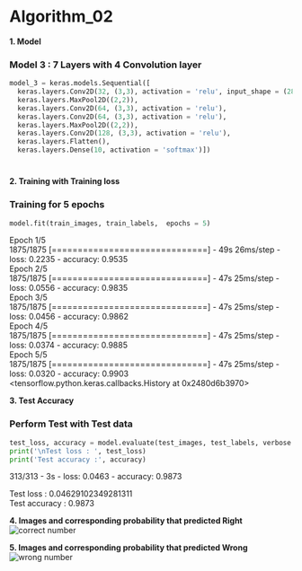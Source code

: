 # Algorithm_02

**1. Model**   
### Model 3 : 7 Layers with 4 Convolution layer  

```python
model_3 = keras.models.Sequential([
  keras.layers.Conv2D(32, (3,3), activation = 'relu', input_shape = (28, 28,1)),  # layer 1
  keras.layers.MaxPool2D((2,2)),                                                  # layer 2
  keras.layers.Conv2D(64, (3,3), activation = 'relu'),                            # layer 3
  keras.layers.Conv2D(64, (3,3), activation = 'relu'),                            # layer 4
  keras.layers.MaxPool2D((2,2)),                                                  # layer 5
  keras.layers.Conv2D(128, (3,3), activation = 'relu'),                           # layer 6
  keras.layers.Flatten(),
  keras.layers.Dense(10, activation = 'softmax')])                                # layer 7
```  
#  

**2. Training with Training loss**  
### Training for 5 epochs  
```python
model.fit(train_images, train_labels,  epochs = 5)
```   
Epoch 1/5   
1875/1875 [==============================] - 49s 26ms/step - loss: 0.2235 - accuracy: 0.9535   
Epoch 2/5   
1875/1875 [==============================] - 47s 25ms/step - loss: 0.0556 - accuracy: 0.9835   
Epoch 3/5   
1875/1875 [==============================] - 47s 25ms/step - loss: 0.0456 - accuracy: 0.9862   
Epoch 4/5   
1875/1875 [==============================] - 47s 25ms/step - loss: 0.0374 - accuracy: 0.9885   
Epoch 5/5   
1875/1875 [==============================] - 47s 25ms/step - loss: 0.0320 - accuracy: 0.9903   
<tensorflow.python.keras.callbacks.History at 0x2480d6b3970>



**3. Test Accuracy**   
### Perform Test with Test data   
```python
test_loss, accuracy = model.evaluate(test_images, test_labels, verbose = 2)
print('\nTest loss : ', test_loss)
print('Test accuracy :', accuracy)
```
313/313 - 3s - loss: 0.0463 - accuracy: 0.9873

Test loss :  0.04629102349281311   
Test accuracy : 0.9873



**4. Images and corresponding probability that predicted Right**   
![correct number](https://user-images.githubusercontent.com/29995281/121518946-079c7d00-ca2c-11eb-8e31-1314c78cfebe.PNG)



**5. Images and corresponding probability that predicted Wrong**   
![wrong number](https://user-images.githubusercontent.com/29995281/121518954-09fed700-ca2c-11eb-9314-2ac6c23557e9.PNG)










